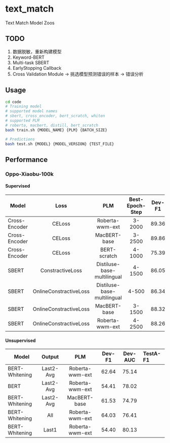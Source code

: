 # text_match
Text Match Model Zoos

## TODO

1. 数据脱敏，重新构建模型
2. Keyword-BERT
3. Multi-task SBERT
4. EarlyStopping Callback
5. Cross Validation Module -> 挑选模型预测错误的样本 -> 错误分析

## Usage

```bash
cd code
# Training model
# supported model names
# sbert, cross_encoder, bert_scratch, whiten
# supported PLM
# roberta, macbert, distill, bert_scratch
bash train.sh {MODEL_NAME} {PLM} {BATCH_SIZE}

# Predictions
bash test.sh {MODEL} {MODEL_VERSION} {TEST_FILE}
```

## Performance

### Oppo-Xiaobu-100k

#### Supervised

Model              | Loss                   | PLM                         | Best-Epoch-Step | Dev-F1 | Dev-AUC | TestA-F1
------------------ | :-------------------:  | :-------------------------: | :-------------: | :----: | :-----: | :-------
Cross-Encoder      | CELoss                 | Roberta-wwm-ext             | 3-2000          | 89.36  | 97.43   |
Cross-Encoder      | CELoss                 | MacBERT-base                | 3-2500          | 89.86  | 97.69   |
Cross-Encoder      | CELoss                 | BERT-scratch                | 4-1000          | 75.39  | 87.63   |
SBERT              | ConstractiveLoss       | Distiluse-base-multilingual | 4-1500          | 86.05  | 95.93   |
SBERT              | OnlineConstractiveLoss | Distiluse-base-multilingual | 4-500           | 86.34  | 95.97   |
SBERT              | OnlineConstractiveLoss | MacBERT-base                | 3-1500          | 88.32  | 96.99   |
SBERT              | OnlineConstractiveLoss | Roberta-wwm-ext             | 4-2500          | 88.26  | 96.93   |


#### Unsupervised

Model              | Output              | PLM                         | Dev-F1 | Dev-AUC | TestA-F1
------------------ | :-----------------: | :-------------------------: | :----: | :-----: | :-------
BERT-Whitening     | Last2-Avg           | Roberta-wwm-ext             | 62.64  | 75.14   |
BERT               | Last2-Avg           | Roberta-wwm-ext             | 54.41  | 78.02   |
BERT-Whitening     | Last2-Avg           | MacBERT-base                | 61.53  | 74.79   |
BERT-Whitening     | All                 | Roberta-wwm-ext             | 64.03  | 76.41   |
BERT-Whitening     | Last1               | Roberta-wwm-ext             | 54.40  | 80.13   |

